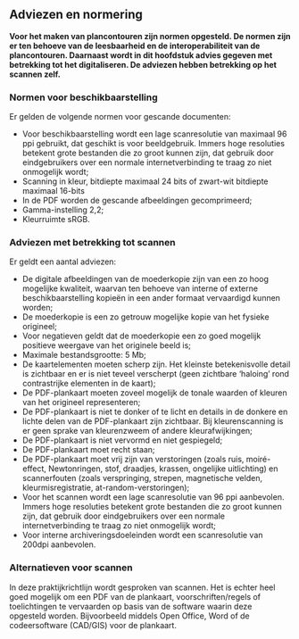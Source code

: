 ## Adviezen en normering

**Voor het maken van plancontouren zijn normen opgesteld. De normen zijn er ten behoeve van de leesbaarheid en de interoperabiliteit van de plancontouren. Daarnaast wordt in dit hoofdstuk advies gegeven met betrekking tot het digitaliseren. De adviezen hebben betrekking op het scannen zelf.**

### Normen voor beschikbaarstelling

Er gelden de volgende normen voor gescande documenten:

<ul><li>Voor beschikbaarstelling wordt een lage scanresolutie van maximaal 96 ppi gebruikt, dat geschikt is voor beeldgebruik. Immers hoge resoluties betekent grote bestanden die zo groot kunnen zijn, dat gebruik door eindgebruikers over een normale internetverbinding te traag zo niet onmogelijk wordt;</li>
<li>Scanning in kleur, bitdiepte maximaal 24 bits of zwart-wit bitdiepte maximaal 16-bits</li>
<li>In de PDF worden de gescande afbeeldingen gecomprimeerd;</li>
<li>Gamma-instelling 2,2;</li>
<li>Kleurruimte sRGB.</li>
</ul>

### Adviezen met betrekking tot scannen

Er geldt een aantal adviezen:

<ul><li>De digitale afbeeldingen van de moederkopie zijn van een zo hoog mogelijke kwaliteit, waarvan ten behoeve van interne of externe beschikbaarstelling kopieën in een ander formaat vervaardigd kunnen worden;</li>
<li>De moederkopie is een zo getrouw mogelijke kopie van het fysieke origineel;</li>
<li>Voor negatieven geldt dat de moederkopie een zo goed mogelijk positieve weergave van het originele beeld is;</li>
<li>Maximale bestandsgrootte: 5 Mb;</li>
<li>De kaartelementen moeten scherp zijn. Het kleinste betekenisvolle detail is zichtbaar en er is niet teveel verscherpt (geen zichtbare ‘haloing’ rond contrastrijke elementen in de kaart);</li>
<li>De PDF-plankaart moeten zoveel mogelijk de tonale waarden of kleuren van het origineel representeren;</li>
<li>De PDF-plankaart is niet te donker of te licht en details in de donkere en lichte delen van de PDF-plankaart zijn zichtbaar. Bij kleurenscanning is er geen sprake van kleurenzweem of andere kleurafwijkingen;</li>
<li>De PDF-plankaart is niet vervormd en niet gespiegeld;</li>
<li>De PDF-plankaart moet recht staan;</li>
<li>De PDF-plankaart moet vrij zijn van verstoringen (zoals ruis, moiré-effect, Newtonringen, stof, draadjes, krassen, ongelijke uitlichting) en scannerfouten (zoals verspringing, strepen, magnetische velden, kleurmisregistratie, at-random-verstoringen);</li>
<li>Voor het scannen wordt een lage scanresolutie van 96 ppi aanbevolen. Immers hoge resoluties betekent grote bestanden die zo groot kunnen zijn, dat gebruik door eindgebruikers over een normale internetverbinding te traag zo niet onmogelijk wordt;</li>
<li>Voor interne archiveringsdoeleinden wordt een scanresolutie van 200dpi aanbevolen.</li>
</ul>

### Alternatieven voor scannen

In deze praktijkrichtlijn wordt gesproken van scannen. Het is echter heel goed mogelijk om een PDF van de plankaart, voorschriften/regels of toelichtingen te vervaarden op basis van de software waarin deze opgesteld worden. Bijvoorbeeld middels Open Office, Word of de codeersoftware (CAD/GIS) voor de plankaart.

